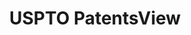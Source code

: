 ---
layout: default
bigquery: https://console.cloud.google.com/bigquery?p=patents-public-data&d=patentsview&page=dataset
citation: Attribution should be given to PatentsView for use, distribution, or derivative
  works.
code: https://github.com/CSSIP-AIR/PatentsView-Code-Snippets/
contributors: USPTO
cost: None
description: 'PatentsView includes US patent data including raw data (summaries, applications,
  pregrant applications), disambugations of inventors and assignees, and inventor
  gender estimates.  Also foreign priority data, # of figures and sheets, and government
  interest statements.'
documentation: https://patentsview.org/query/builder-faqs
last_edit: 04/12/2022, 15:49:30
location: https://patentsview.org/
maintained_by: USPTO
record_creation_timestamp: 12/2/2020 17:20:46
schema_fields:
- section_id
- disamb_assignee_id_20190820
- term_grant
- subcategory_id
- length
- disamb_inventor_id_20180528
- contract_award_number
- classification_level
- action_date
- subgroup
- assignee_id
- disamb_assignee_id_20200929
- latlong
- section
- term_disclaimer
- date
- latin_name
- disamb_inventor_id_20190820
- organization
- name
- disamb_assignee_id_20191008
- name_last
- level_two
- subgroup_id
- latitude
- sequence
- disamb_inventor_id_20181127
- role
- applicant_type
- inventor_id
- classification_data_source
- category
- main_group
- symbol_position
- state_fips
- group_id
- group
- country
- disamb_inventor_id_20200929
- disamb_assignee_id_20200331
- county
- lname
- ipc_class
- name_first
- level_three
- withdrawn
- level_one
- disamb_inventor_id_20191008
- num_claims
- status
- doctype
- male
- id
- term_extension
- location_id
- ipc_version_indicator
- f102_date
- reldocno
- city
- classification_status
- disamb_assignee_id_20191231
- mainclass_id
- rawlocation_id
- patent_id
- field_id
- publication_number
- designation
- type
- attribution_status
- num
- country_transformed
- _102_date
- f371_date
- disamb_assignee_id_20181127
- filename
- number
- category_id
- male_flag
- disamb_inventor_id_20191231
- title
- lawyer_id
- rawassignee_id
- disclaimer_date
- disamb_inventor_id_20171003
- sector_title
- uuid
- text
- relkind
- deceased
- disamb_inventor_id_20200331
- variety
- disamb_inventor_id_20170808
- _371_date
- disamb_inventor_id_20170307
- rule_47
- abstract
- subclass_id
- county_fips
- exemplary
- state
- disamb_assignee_id_20190312
- disamb_inventor_id_20201229
- longitude
- kind
- dependent
- rawinventor_id
- rel_id
- lapse_of_patent
- series_code
- subclass
- citation_id
- disamb_assignee_id_20200630
- classification_value
- fname
- disamb_inventor_id_20200630
- subsection_id
- num_figures
- gi_statement
- disamb_inventor_id_20190312
- disamb_inventor_id_20171226
- num_sheets
- doc_type
- application_id
- organization_id
- field_title
shortname: patentsview
tags:
- disambiguation
- United States
- gender
terms_of_use: Creative Commons Attribution 4.0 International License.
timeframe: 1963-1999
title: USPTO PatentsView
uuid: cf1780b1-e265-4e49-8d1d-83b9cfe0fd9a
---